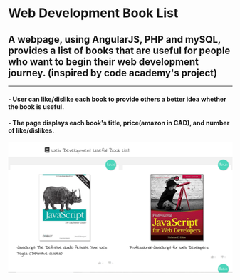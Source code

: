 # Web Development Book List

## A webpage, using AngularJS, PHP and mySQL, provides a list of books that are useful for people who want to begin their web development journey. (inspired by code academy's project)

---
#### - User can like/dislike each book to provide others a better idea whether the book is useful. 
#### - The page displays each book's title, price(amazon in CAD), and number of like/dislikes. 

![screenshot1]

[screenshot1]: https://github.com/isabellaou/web_dev_book_list/blob/master/demo1.png "demo1"

